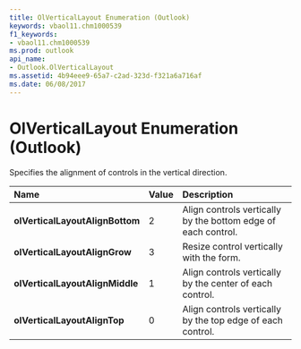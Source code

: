 ```yaml
---
title: OlVerticalLayout Enumeration (Outlook)
keywords: vbaol11.chm1000539
f1_keywords:
- vbaol11.chm1000539
ms.prod: outlook
api_name:
- Outlook.OlVerticalLayout
ms.assetid: 4b94eee9-65a7-c2ad-323d-f321a6a716af
ms.date: 06/08/2017
---
```



# OlVerticalLayout Enumeration (Outlook)

Specifies the alignment of controls in the vertical direction.



|Name|Value|Description|
|:-----|:-----|:-----|
| **olVerticalLayoutAlignBottom**|2|Align controls vertically by the bottom edge of each control.|
| **olVerticalLayoutAlignGrow**|3|Resize control vertically with the form.|
| **olVerticalLayoutAlignMiddle**|1|Align controls vertically by the center of each control.|
| **olVerticalLayoutAlignTop**|0|Align controls vertically by the top edge of each control.|


